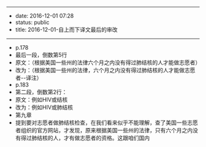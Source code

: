 - --
- date: 2016-12-01 07:28
- status: public
- title: 2016-12-01-自上而下译文最后的审改
- --
- p.178
- 最后一段，倒数第5行
- 原文：（根据美国一些州的法律六个月之内没有得过肺结核的人才能做志愿者）
- 改为：（根据美国一些州的法律，六个月之内没有得过肺结核的人才能做志愿者--译注）
- p.183
- 第二段，倒数第2行：
- 原文：例如HIV或结核
- 改为：例如HIV或肺结核
- 第九章
- 提到要对志愿者做肺结核检查，在我们看来似乎不能理解，查了美国一些志愿者组织的官方网站，才发现，原来根据美国一些州的法律，只有六个月之内没有得过肺结核的人，才有做志愿者的资格。这跟咱们国内
